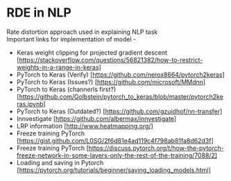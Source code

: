 # RDE in NLP
Rate distortion approach used in explaining NLP task <br>
Important links for implementation of model - <br>
* Keras weight clipping for projected gradient descent [https://stackoverflow.com/questions/56821382/how-to-restrict-weights-in-a-range-in-keras] 
* PyTorch to Keras (Verify) [https://github.com/nerox8664/pytorch2keras]
* PyTorch to Keras (Issues?) [https://github.com/microsoft/MMdnn]
* PyTorch to Keras (channerls first?) [https://github.com/Golbstein/pytorch_to_keras/blob/master/pytorch2keras.ipynb]
* PyTorch to Keras (Outdated?) [https://github.com/gzuidhof/nn-transfer]
* Innvestigate [https://github.com/albermax/innvestigate]
* LRP information [http://www.heatmapping.org/]
* Freeze training PyTorch [https://gist.github.com/L0SG/2f6d81e4ad119c4f798ab81fa8d62d3f]
* Freeze training PyTorch [https://discuss.pytorch.org/t/how-the-pytorch-freeze-network-in-some-layers-only-the-rest-of-the-training/7088/2]
* Loading and saving in Pytorch [https://pytorch.org/tutorials/beginner/saving_loading_models.html]
